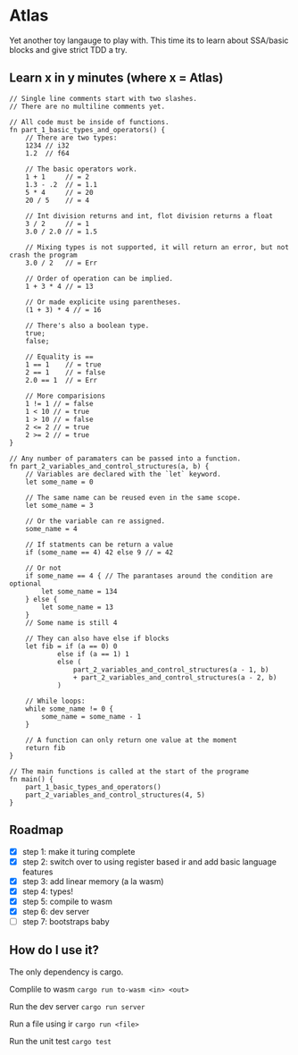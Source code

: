 # Atlas

Yet another toy langauge to play with. This time its to learn about SSA/basic
blocks and give strict TDD a try.

## Learn x in y minutes (where x = Atlas)

```
// Single line comments start with two slashes.
// There are no multiline comments yet.

// All code must be inside of functions.
fn part_1_basic_types_and_operators() {
    // There are two types:
    1234 // i32
    1.2  // f64

    // The basic operators work.
    1 + 1     // = 2
    1.3 - .2  // = 1.1
    5 * 4     // = 20
    20 / 5    // = 4
    
    // Int division returns and int, flot division returns a float
    3 / 2     // = 1
    3.0 / 2.0 // = 1.5
    
    // Mixing types is not supported, it will return an error, but not crash the program
    3.0 / 2   // = Err

    // Order of operation can be implied.
    1 + 3 * 4 // = 13

    // Or made explicite using parentheses.
    (1 + 3) * 4 // = 16

    // There's also a boolean type.
    true;
    false;

    // Equality is ==
    1 == 1    // = true
    2 == 1    // = false
    2.0 == 1  // = Err

    // More comparisions
    1 != 1 // = false
    1 < 10 // = true
    1 > 10 // = false
    2 <= 2 // = true
    2 >= 2 // = true
}

// Any number of paramaters can be passed into a function.
fn part_2_variables_and_control_structures(a, b) {
    // Variables are declared with the `let` keyword.
    let some_name = 0

    // The same name can be reused even in the same scope.
    let some_name = 3

    // Or the variable can re assigned.
    some_name = 4

    // If statments can be return a value
    if (some_name == 4) 42 else 9 // = 42

    // Or not
    if some_name == 4 { // The parantases around the condition are optional
        let some_name = 134
    } else {
        let some_name = 13
    }
    // Some name is still 4 

    // They can also have else if blocks
    let fib = if (a == 0) 0
            else if (a == 1) 1
            else (
                part_2_variables_and_control_structures(a - 1, b)
                + part_2_variables_and_control_structures(a - 2, b)
            )

    // While loops:
    while some_name != 0 {
        some_name = some_name - 1
    }

    // A function can only return one value at the moment
    return fib
}

// The main functions is called at the start of the programe
fn main() {
    part_1_basic_types_and_operators()
    part_2_variables_and_control_structures(4, 5)
}
```

## Roadmap

- [x] step 1: make it turing complete
- [x] step 2: switch over to using register based ir and add basic language
      features
- [x] step 3: add linear memory (a la wasm)
- [x] step 4: types!
- [x] step 5: compile to wasm
- [x] step 6: dev server
- [ ] step 7: bootstraps baby

## How do I use it?

The only dependency is cargo.

Complile to wasm
`cargo run to-wasm <in> <out>`

Run the dev server
`cargo run server`

Run a file using ir
`cargo run <file>`

Run the unit test
`cargo test`
